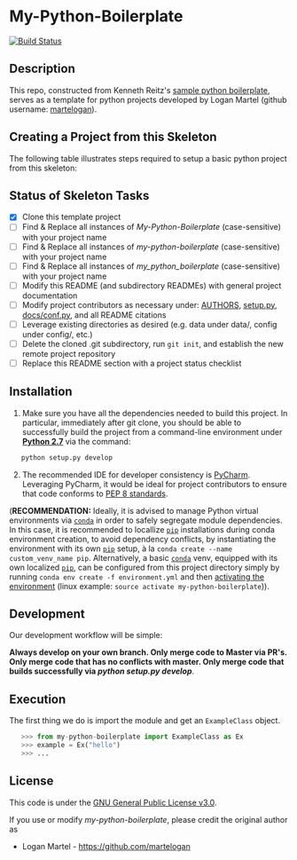 My-Python-Boilerplate
=================================================
[![Build Status](https://travis-ci.org/martelogan/my-python-boilerplate.svg?branch=master)](https://travis-ci.org/martelogan/my-python-boilerplate)

Description
-------------

This repo, constructed from Kenneth Reitz's [sample python boilerplate](https://github.com/kennethreitz/samplemod), serves as a template for python projects developed by Logan Martel (github username: [martelogan](https://github.com/martelogan)).

Creating a Project from this Skeleton
-------------

The following table illustrates steps required to setup a basic python project from this skeleton:

## Status of Skeleton Tasks

- [x] Clone this template project
- [ ] Find & Replace all instances of _My-Python-Boilerplate_ (case-sensitive) with your project name
- [ ] Find & Replace all instances of _my-python-boilerplate_ (case-sensitive) with your project name
- [ ] Find & Replace all instances of _my_python_boilerplate_ (case-sensitive) with your project name
- [ ] Modify this README (and subdirectory READMEs) with general project documentation
- [ ] Modify project contributors as necessary under: [AUTHORS](AUTHORS), [setup.py](setup.py), [docs/conf.py](docs/conf.py), and all README citations
- [ ] Leverage existing directories as desired (e.g. data under data/, config under config/, etc.)
- [ ] Delete the cloned .git subdirectory, run `git init`, and establish the new remote project repository
- [ ] Replace this README section with a project status checklist

Installation
-------------

1. Make sure you have all the dependencies needed to build this project. In particular, immediately after git clone, you should be able to successfully build 
the project from a command-line environment under **[Python 2.7](http://docs.python-guide.org/en/latest/starting/install/linux/)** 
via the command:
```bash
   python setup.py develop
```

2. The recommended IDE for developer consistency is [PyCharm](https://www.jetbrains.com/pycharm/). 
Leveraging PyCharm, it would be ideal for project contributors to ensure that code conforms to [PEP 8 standards](https://www.python.org/dev/peps/pep-0008/).

(**RECOMMENDATION:** Ideally, it is advised to manage Python virtual environments via [`conda`](https://docs.continuum.io/anaconda/) in order to safely segregate module dependencies. In this case, it is recommended to locallize [`pip`](https://pip.pypa.io/en/stable/installing/) installations during conda environment creation, to avoid dependency conflicts, by instantiating the environment with its own [`pip`](https://pip.pypa.io/en/stable/installing/) setup, à la `conda create --name custom_venv_name pip`. Alternatively, a basic [`conda`](https://docs.continuum.io/anaconda/) venv, equipped with its own localized [`pip`](https://pip.pypa.io/en/stable/installing/), can be configured from this project directory simply by running `conda env create -f environment.yml` and then [activating the environment](https://conda.io/docs/user-guide/tasks/manage-environments.html#activating-an-environment) (linux example: `source activate my-python-boilerplate`)).

Development
------------

Our development workflow will be simple:

**Always develop on your own branch. Only merge code to Master via PR's. Only merge code that has no conflicts with master. Only merge code that builds successfully via _python setup.py develop_**.

Execution
------------

The first thing we do is import the module and get an ``ExampleClass`` 
object.

```python
   >>> from my-python-boilerplate import ExampleClass as Ex
   >>> example = Ex("hello")
   >>> ...
```


License
-------
This code is under the [GNU General Public License v3.0](https://www.gnu.org/licenses/gpl-3.0.en.html).

If you use or modify _my-python-boilerplate_, please credit the original author as

* Logan Martel - https://github.com/martelogan
